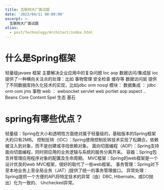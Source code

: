 ```yaml
---
title: 互联网大厂面试题
date: '2023/04/11 08:00:00'
excerpt: >-
  互联网大厂面试题 
alias:
  - post/Technology/Architect/index.html 
---
```




# 什么是Spring框架

轻量级javaee 框架
主要解决企业应用中的复杂问题
loc  aop  数据访问/集成层
ioc 提供了一种横向关注点的处理：比如 事物管理  安全检查  缓存等
数据访问层 提供了不同数据库持久化技术的实现，比如jdbc  orm nosql
模块： 
数据集成  ： jdbc orm oxm jms 事物
web ： websocket servlet  web  portiet
aop  aspect ..
Beans Core  Content  Spel
生态  基石

# spring有哪些优点？
轻量级：Spring在大小和透明性方面绝对属于轻量级的，基础版本的Spring框架大約只有2MB。
控制反转（IOC）：Spring使用控制反转技术实现了松耦合。依赖被注入到对象，而不是创建或寻找依赖对象。
面向切面编程（AOP）：Spring支持面向切面编程，同时把应用的业务逻辑与系统的服务分离开来。
容器：Spring包含并管理应用程序对象的配置及生命周期。
MVC框架：Spring的web框架是一个设计优良的web MVC框架，很好的取代了一些web框架。
事务管理：Spring对下至本地业务上至全局业务（JAT）j提供了统一的事务管理接口。
异常处理：Spring提供一个方便的AP\将特定技术的异常（由）DBC, Hibernate，或DO抛出）化为一致的、
Unchecked异常。